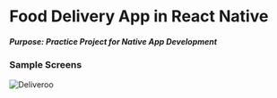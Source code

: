 # Food Delivery App in React Native 
##### Purpose: Practice Project for Native App Development



### Sample Screens
![Deliveroo](https://user-images.githubusercontent.com/85416532/182755026-465f53bd-2c0b-45d0-8034-439555d8eb2b.png)

